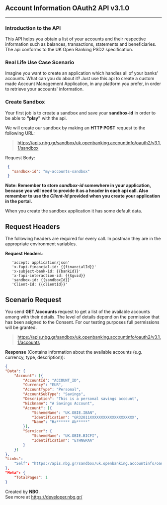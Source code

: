 ## **Account Information OAuth2 API v3.1.0** 
****
### **Introduction to the API**
This API helps you obtain a list of your accounts and their respective information such as balances, transactions, statements and beneficiaries.
The api conforms to the UK Open Banking PSD2 specification.

### **Real Life Use Case Scenario**
Imagine you want to create an application which handles all of your banks' accounts. What can you do about it? Just use this api to create a custom made Account Management Application, in any platform you prefer, in order to retrieve your accounts' information.

### **Create Sandbox**
Your first job is to create a sandbox and save your **sandbox-id** in order to be able to **"play"** with the api.

We will create our sandbox by making an **HTTP POST** request to the following URL:
> https://apis.nbg.gr/sandbox/uk.openbanking.accountinfo/oauth2/v3.1.1/sandbox

Request Body:
```json
 {
   "sandbox-id": "my-accounts-sandbox"
 }
``` 

**Note: Remember to store *sandbox-id* somewhere in your application, because you will need to provide it as a header
in each api call. Also remember to use the *Client-Id* provided when you create your application in the portal.**

When you create the sandbox application it has some default data.
## **Request Headers**
The following headers are required for every call. In postman they are in the appropriate environment variables.

**Request Headers**:
```
   'accept: application/json'
   'x-fapi-financial-id: {{financialId}}'
   'x-subject-bank-id: {{bankId}}'
   'x-fapi-interaction-id: {{$guid}}
   'sandbox-id: {{sandboxId}}'  
   'Client-Id: {{clientId}}'

``` 
## **Scenario Request**
You send **GET /accounts** request to get a list of the available accounts among with their details. The level of details depend on the permission that has been asigned to the Consent. For our testing purposes full permissions will be granted.
> https://apis.nbg.gr/sandbox/uk.openbanking.accountinfo/oauth2/v3.1.1/accounts


**Response** (Contains information about the available accounts (e.g. currency, type, description)):
```json
{
"Data": {
	"Account": [{
		"AccountId": "ACCOUNT_ID",
		"Currency": "EUR",
		"AccountType": "Personal",
		"AccountSubType": "Savings",
		"Description": "This is a personal savings account",
		"Nickname": "A Savings Account",
		"Account": [{
			"SchemeName": "UK.OBIE.IBAN",
			"Identification": "GR32011XXXXXXXXXXXXXXXXXXXX",
			"Name": "Ha****** Ab*****"
		}],
		"Servicer": {
			"SchemeName": "UK.OBIE.BICFI",
			"Identification": "ETHNGRAA"
		}
	}]
},
"Links": 
	"Self": "https://apis.nbg.gr/sandbox/uk.openbanking.accountinfo/oauth2/v3.1.1/accounts/accounts"
},
"Meta": {
	"TotalPages": 1
}

``` 


Created by **NBG**.\
See more at https://developer.nbg.gr/